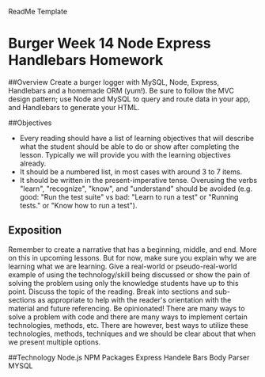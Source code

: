 ReadMe Template

# Burger Week 14 Node Express Handlebars Homework

##Overview 
 Create a burger logger with MySQL, Node, Express, Handlebars and a homemade ORM (yum!). Be sure to follow the MVC design pattern; use Node and MySQL to query and route data in your app, and Handlebars to generate your HTML.


##Objectives
* Every reading should have a list of learning objectives that will describe what the student should be able to do or show after completing the lesson. Typically we will provide you with the learning objectives already.
* It should be a numbered list, in most cases with around 3 to 7 items.
* It should be written in the present-imperative tense. Overusing the verbs "learn", "recognize", "know", and "understand" should be avoided (e.g. good: "Run the test suite" vs bad: "Learn to run a test" or "Running tests." or "Know how to run a test").

## Exposition
Remember to create a narrative that has a beginning, middle, and end. More on this in upcoming lessons.
But for now, make sure you explain why we are learning what we are learning. Give a real-world or pseudo-real-world example of using the technology/skill being discussed or show the pain of solving the problem using only the knowledge students have up to this point.
Discuss the topic of the reading. Break into sections and sub-sections as appropriate to help with the reader's orientation with the material and future referencing.
Be opinionated! There are many ways to solve a problem with code and there are many ways to implement certain technologies, methods, etc. There are however, best ways to utilize these technologies, methods, techniques and we should be clear about that when we present multiple options.



##Technology
Node.js
NPM Packages
    Express
    Handele Bars
    Body Parser
MYSQL



